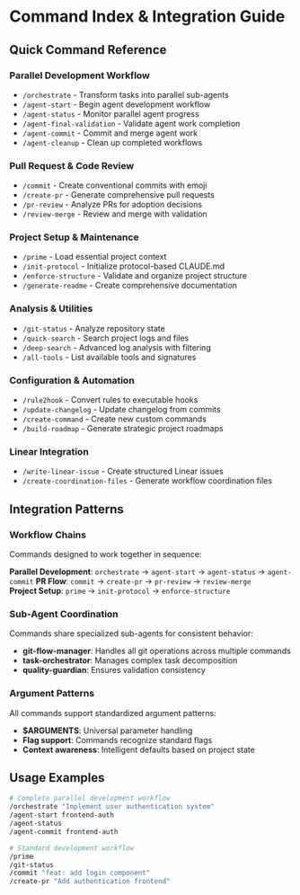 # Command Index & Integration Guide

## Quick Command Reference

### Parallel Development Workflow
- `/orchestrate` - Transform tasks into parallel sub-agents
- `/agent-start` - Begin agent development workflow
- `/agent-status` - Monitor parallel agent progress  
- `/agent-final-validation` - Validate agent work completion
- `/agent-commit` - Commit and merge agent work
- `/agent-cleanup` - Clean up completed workflows

### Pull Request & Code Review
- `/commit` - Create conventional commits with emoji
- `/create-pr` - Generate comprehensive pull requests
- `/pr-review` - Analyze PRs for adoption decisions
- `/review-merge` - Review and merge with validation

### Project Setup & Maintenance
- `/prime` - Load essential project context
- `/init-protocol` - Initialize protocol-based CLAUDE.md
- `/enforce-structure` - Validate and organize project structure
- `/generate-readme` - Create comprehensive documentation

### Analysis & Utilities
- `/git-status` - Analyze repository state
- `/quick-search` - Search project logs and files
- `/deep-search` - Advanced log analysis with filtering
- `/all-tools` - List available tools and signatures

### Configuration & Automation
- `/rule2hook` - Convert rules to executable hooks
- `/update-changelog` - Update changelog from commits
- `/create-command` - Create new custom commands
- `/build-roadmap` - Generate strategic project roadmaps

### Linear Integration
- `/write-linear-issue` - Create structured Linear issues
- `/create-coordination-files` - Generate workflow coordination files

## Integration Patterns

### Workflow Chains
Commands designed to work together in sequence:

**Parallel Development**: `orchestrate` → `agent-start` → `agent-status` → `agent-commit`
**PR Flow**: `commit` → `create-pr` → `pr-review` → `review-merge`  
**Project Setup**: `prime` → `init-protocol` → `enforce-structure`

### Sub-Agent Coordination
Commands share specialized sub-agents for consistent behavior:

- **git-flow-manager**: Handles all git operations across multiple commands
- **task-orchestrator**: Manages complex task decomposition
- **quality-guardian**: Ensures validation consistency

### Argument Patterns
All commands support standardized argument patterns:
- **$ARGUMENTS**: Universal parameter handling
- **Flag support**: Commands recognize standard flags
- **Context awareness**: Intelligent defaults based on project state

## Usage Examples

```bash
# Complete parallel development workflow
/orchestrate "Implement user authentication system"
/agent-start frontend-auth
/agent-status
/agent-commit frontend-auth

# Standard development workflow  
/prime
/git-status
/commit "feat: add login component"
/create-pr "Add authentication frontend"
```